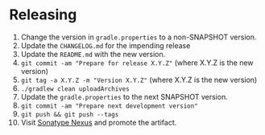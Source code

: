 Releasing
=========

 1. Change the version in `gradle.properties` to a non-SNAPSHOT version.
 2. Update the `CHANGELOG.md` for the impending release
 3. Update the `README.md` with the new version.
 4. `git commit -am "Prepare for release X.Y.Z"` (where X.Y.Z is the new version)
 5. `git tag -a X.Y.Z -m "Version X.Y.Z"` (where X.Y.Z is the new version)
 6. `./gradlew clean uploadArchives`
 7. Update the `gradle.properties` to the next SNAPSHOT version.
 8. `git commit -am "Prepare next development version"`
 9. `git push && git push --tags`
 10. Visit [Sonatype Nexus](https://oss.sonatype.org/) and promote the artifact.
